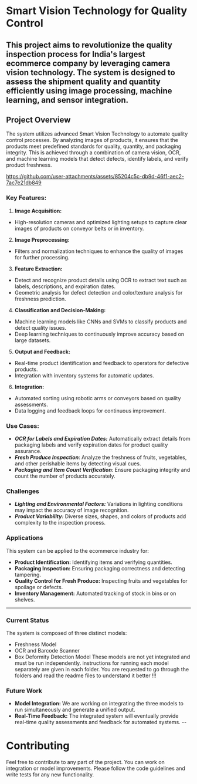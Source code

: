 # **Smart Vision Technology for Quality Control**
This project aims to revolutionize the quality inspection process for India's largest ecommerce company by leveraging camera vision technology. The system is designed to assess the shipment quality and quantity efficiently using image processing, machine learning, and sensor integration.
---
## **Project Overview**
The system utilizes advanced Smart Vision Technology to automate quality control processes. By analyzing images of products, it ensures that the products meet predefined standards for quality, quantity, and packaging integrity. This is achieved through a combination of camera vision, OCR, and machine learning models that detect defects, identify labels, and verify product freshness.


https://github.com/user-attachments/assets/85204c5c-db9d-46f1-aec2-7ac7e21db849


### Key Features:
1. **Image Acquisition:**
  - High-resolution cameras and optimized lighting setups to capture clear images of products on conveyor belts or in inventory.
2. **Image Preprocessing:**
  - Filters and normalization techniques to enhance the quality of images for further processing.
3. **Feature Extraction:**
  - Detect and recognize product details using OCR to extract text such as labels, descriptions, and expiration dates.
  - Geometric analysis for defect detection and color/texture analysis for freshness prediction.
4. **Classification and Decision-Making:**
  - Machine learning models like CNNs and SVMs to classify products and detect quality issues.
  - Deep learning techniques to continuously improve accuracy based on large datasets.
5. **Output and Feedback:**
  - Real-time product identification and feedback to operators for defective products.
  - Integration with inventory systems for automatic updates.
6. **Integration:**
  - Automated sorting using robotic arms or conveyors based on quality assessments.
  - Data logging and feedback loops for continuous improvement.

### **Use Cases:**
- ***OCR for Labels and Expiration Dates:*** Automatically extract details from packaging labels and verify expiration dates for product quality assurance.
- ***Fresh Produce Inspection***: Analyze the freshness of fruits, vegetables, and other perishable items by detecting visual cues.
- ***Packaging and Item Count Verification***: Ensure packaging integrity and count the number of products accurately.

### **Challenges**
- ***Lighting and Environmental Factors:*** Variations in lighting conditions may impact the accuracy of image recognition.
- ***Product Variability:*** Diverse sizes, shapes, and colors of products add complexity to the inspection process.

### **Applications**
This system can be applied to the ecommerce industry for:
- **Product Identification:** Identifying items and verifying quantities.
- **Packaging Inspection:** Ensuring packaging correctness and detecting tampering.
- **Quality Control for Fresh Produce:** Inspecting fruits and vegetables for spoilage or defects.
- **Inventory Management:** Automated tracking of stock in bins or on shelves.
---
### Current Status
The system is composed of three distinct models:
- Freshness Model
- OCR and Barcode Scanner
- Box Deformity Detection Model
These models are not yet integrated and must be run independently.
instructions for running each model separately are given in each folder.
You are requested to go through the folders and read the readme files to understand it better !!!

### Future Work
- **Model Integration:** We are working on integrating the three models to run simultaneously and generate a unified output.
- **Real-Time Feedback:** The integrated system will eventually provide real-time quality assessments and feedback for automated systems.
--

# Contributing
Feel free to contribute to any part of the project. You can work on integration or model improvements. Please follow the code guidelines and write tests for any new functionality.

